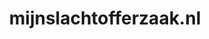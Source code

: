 ---
layout: post
title: "mijnslachtofferzaak.nl"
internal_url: "/dutchgov/mijnslachtofferzaak.nl.html"
subdomains_count: 7
all_subdomains_count: 9
urls_count: 7
ssl_rank: 0
http_rank: 73.571428571429
url_link: /data/mijnslachtofferzaak.nl/urls.txt
all_subdomains_link: /data/mijnslachtofferzaak.nl/all_subdomains.txt
subdomains_link: /data/mijnslachtofferzaak.nl/subdomains.txt
categories: dutchgov
---